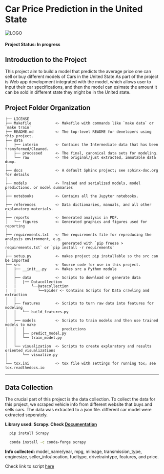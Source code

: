 # Car Price Prediction in the United State
![LOGO](https://images.ctfassets.net/ro7z507xvlp4/6jEGoVcKW1X26UrzoYvpT0/ff2c16451be3c22fcb9d8ddf6bcc600d/fullwidth_banner_1__2x.jpg?q=80&fm=jpg&w=800)
#### Project Status: In progress


## Introduction to the Project
This project aim to build a model that predicts the average price one can sell or buy different models of Cars in the United State.As part of the project is Web app development integrated with the model, which allows user to input their car specifications, and then the model can esimate the amount it can be sold in different state they might be in the United state.

Project Folder Organization
------------

    ├── LICENSE
    ├── Makefile           <- Makefile with commands like `make data` or `make train`
    ├── README.md          <- The top-level README for developers using this project.
    ├── data
    │   ├── interim        <- Contains the Intermediate data that has been transformed/Cleaned.
    │   ├── processed      <- The final, canonical data sets for modeling.
    │   └── raw            <- The original/just extracted, immutable data dump.
    │
    ├── docs               <- A default Sphinx project; see sphinx-doc.org for details
    │
    ├── models             <- Trained and serialized models, model predictions, or model summaries
    │
    ├── notebooks          <- Contains all the Jupyter notebooks. 
    │
    ├── references         <- Data dictionaries, manuals, and all other explanatory materials.
    │
    ├── reports            <- Generated analysis in PDF.
    │   └── figures        <- Generated graphics and figures used for reporting
    │
    ├── requirements.txt   <- The requirements file for reproducing the analysis environment, e.g.
    │                         generated with `pip freeze > requirements.txt` or `pip install -r requirements`
    │
    ├── setup.py           <- makes project pip installable so the src can be imported
    ├── src                <- Source code for use in this project.
    │   ├── __init__.py    <- Makes src a Python module
    │   │
    │   ├── data           <- Scripts to download or generate data
    │   │   |── Datacollection
    |   |       └──Datacollection
    |   |          └──Spider <- Contains Scripts for Data crawling and extraction
    │   │
    │   ├── features       <- Scripts to turn raw data into features for modeling
    │   │   └── build_features.py
    │   │
    │   ├── models         <- Scripts to train models and then use trained models to make
    │   │   │                 predictions
    │   │   ├── predict_model.py
    │   │   └── train_model.py
    │   │
    │   └── visualization  <- Scripts to create exploratory and results oriented visualizations
    │       └── visualize.py
    │
    └── tox.ini            <- tox file with settings for running tox; see tox.readthedocs.io


--------


## Data Collection
The crucial part of this project is the data collection. To collect the data for this project, we scraped vehicle info from different website that buys and sells cars. The data was extracted to a json file. different car model were extracted seperately.

**Library used: Scrapy. Check [Documentation](https://docs.scrapy.org/en/latest/)**
```bash
  pip install Scrapy
```
```bash
  conda install -c conda-forge scrapy
```
**Info collected:** model_name/year, mpg, mileage, transmission_type, enginesize, seller_info/location, fueltype, drivetraintype, features, and price.

Check link to script [here](https://github.com/psalishol/Car-price-in-United-state/tree/main/data_collection)
